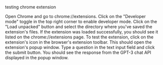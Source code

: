 testing chrome extension


Open Chrome and go to chrome://extensions.
Click on the "Developer mode" toggle in the top right corner to enable developer mode.
Click on the "Load unpacked" button and select the directory where you've saved the extension's files.
If the extension was loaded successfully, you should see it listed on the chrome://extensions page.
To test the extension, click on the extension's icon in the browser's extension toolbar. This should open the extension's popup window.
Type a question in the text input field and click the submit button. You should see the response from the GPT-3 chat API displayed in the popup window.



